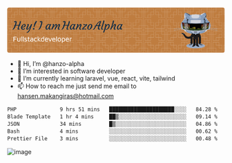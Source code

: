 ![Header](./github-header-image.png)

- 👋 Hi, I’m @hanzo-alpha
- 👀 I’m interested in software developer
- 🌱 I’m currently learning laravel, vue, react, vite, tailwind
- 📫 How to reach me just send me email to hansen.makangiras@hotmail.com 

<!---
hanzo-alpha/hanzo-alpha is a ✨ special ✨ repository because its `README.md` (this file) appears on your GitHub profile.
You can click the Preview link to take a look at your changes.
--->

<!--START_SECTION:waka-->

```txt
PHP              9 hrs 51 mins   █████████████████████░░░░   84.28 %
Blade Template   1 hr 4 mins     ██▒░░░░░░░░░░░░░░░░░░░░░░   09.14 %
JSON             34 mins         █▒░░░░░░░░░░░░░░░░░░░░░░░   04.86 %
Bash             4 mins          ░░░░░░░░░░░░░░░░░░░░░░░░░   00.62 %
Prettier File    3 mins          ░░░░░░░░░░░░░░░░░░░░░░░░░   00.48 %
```

<!--END_SECTION:waka-->

![image](https://github.com/hanzo-alpha/hanzo-alpha/assets/111342797/c4bd2977-6123-4017-8652-6e166259b484)

